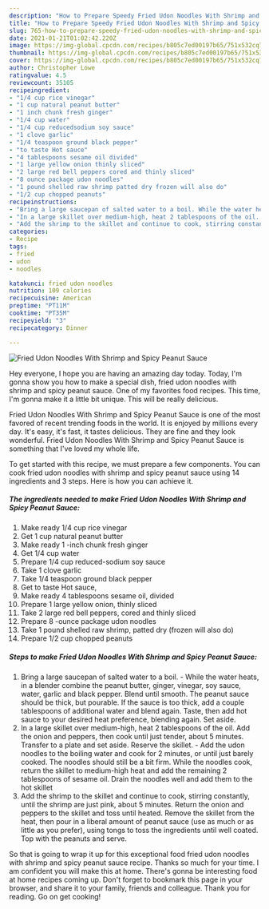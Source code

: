 ```yaml
---
description: "How to Prepare Speedy Fried Udon Noodles With Shrimp and Spicy Peanut Sauce"
title: "How to Prepare Speedy Fried Udon Noodles With Shrimp and Spicy Peanut Sauce"
slug: 765-how-to-prepare-speedy-fried-udon-noodles-with-shrimp-and-spicy-peanut-sauce
date: 2021-01-21T01:02:42.220Z
image: https://img-global.cpcdn.com/recipes/b805c7ed00197b65/751x532cq70/fried-udon-noodles-with-shrimp-and-spicy-peanut-sauce-recipe-main-photo.jpg
thumbnail: https://img-global.cpcdn.com/recipes/b805c7ed00197b65/751x532cq70/fried-udon-noodles-with-shrimp-and-spicy-peanut-sauce-recipe-main-photo.jpg
cover: https://img-global.cpcdn.com/recipes/b805c7ed00197b65/751x532cq70/fried-udon-noodles-with-shrimp-and-spicy-peanut-sauce-recipe-main-photo.jpg
author: Christopher Lowe
ratingvalue: 4.5
reviewcount: 35105
recipeingredient:
- "1/4 cup rice vinegar"
- "1 cup natural peanut butter"
- "1 inch chunk fresh ginger"
- "1/4 cup water"
- "1/4 cup reducedsodium soy sauce"
- "1 clove garlic"
- "1/4 teaspoon ground black pepper"
- "to taste Hot sauce"
- "4 tablespoons sesame oil divided"
- "1 large yellow onion thinly sliced"
- "2 large red bell peppers cored and thinly sliced"
- "8 ounce package udon noodles"
- "1 pound shelled raw shrimp patted dry frozen will also do"
- "1/2 cup chopped peanuts"
recipeinstructions:
- "Bring a large saucepan of salted water to a boil. While the water heats, in a blender combine the peanut butter, ginger, vinegar, soy sauce, water, garlic and black pepper. Blend until smooth. The peanut sauce should be thick, but pourable. If the sauce is too thick, add a couple tablespoons of additional water and blend again. Taste, then add hot sauce to your desired heat preference, blending again. Set aside."
- "In a large skillet over medium-high, heat 2 tablespoons of the oil. Add the onion and peppers, then cook until just tender, about 5 minutes. Transfer to a plate and set aside. Reserve the skillet. Add the udon noodles to the boiling water and cook for 2 minutes, or until just barely cooked. The noodles should still be a bit firm. While the noodles cook, return the skillet to medium-high heat and add the remaining 2 tablespoons of sesame oil. Drain the noodles well and add them to the hot skillet"
- "Add the shrimp to the skillet and continue to cook, stirring constantly, until the shrimp are just pink, about 5 minutes. Return the onion and peppers to the skillet and toss until heated. Remove the skillet from the heat, then pour in a liberal amount of peanut sauce (use as much or as little as you prefer), using tongs to toss the ingredients until well coated. Top with the peanuts and serve."
categories:
- Recipe
tags:
- fried
- udon
- noodles

katakunci: fried udon noodles 
nutrition: 109 calories
recipecuisine: American
preptime: "PT11M"
cooktime: "PT35M"
recipeyield: "3"
recipecategory: Dinner

---
```



![Fried Udon Noodles With Shrimp and Spicy Peanut Sauce](https://img-global.cpcdn.com/recipes/b805c7ed00197b65/751x532cq70/fried-udon-noodles-with-shrimp-and-spicy-peanut-sauce-recipe-main-photo.jpg)

Hey everyone, I hope you are having an amazing day today. Today, I'm gonna show you how to make a special dish, fried udon noodles with shrimp and spicy peanut sauce. One of my favorites food recipes. This time, I'm gonna make it a little bit unique. This will be really delicious.



Fried Udon Noodles With Shrimp and Spicy Peanut Sauce is one of the most favored of recent trending foods in the world. It is enjoyed by millions every day. It's easy, it's fast, it tastes delicious. They are fine and they look wonderful. Fried Udon Noodles With Shrimp and Spicy Peanut Sauce is something that I've loved my whole life.


To get started with this recipe, we must prepare a few components. You can cook fried udon noodles with shrimp and spicy peanut sauce using 14 ingredients and 3 steps. Here is how you can achieve it.

<!--inarticleads1-->

##### The ingredients needed to make Fried Udon Noodles With Shrimp and Spicy Peanut Sauce:

1. Make ready 1/4 cup rice vinegar
1. Get 1 cup natural peanut butter
1. Make ready 1 -inch chunk fresh ginger
1. Get 1/4 cup water
1. Prepare 1/4 cup reduced-sodium soy sauce
1. Take 1 clove garlic
1. Take 1/4 teaspoon ground black pepper
1. Get to taste Hot sauce,
1. Make ready 4 tablespoons sesame oil, divided
1. Prepare 1 large yellow onion, thinly sliced
1. Take 2 large red bell peppers, cored and thinly sliced
1. Prepare 8 -ounce package udon noodles
1. Take 1 pound shelled raw shrimp, patted dry (frozen will also do)
1. Prepare 1/2 cup chopped peanuts




<!--inarticleads2-->

##### Steps to make Fried Udon Noodles With Shrimp and Spicy Peanut Sauce:

1. Bring a large saucepan of salted water to a boil. - While the water heats, in a blender combine the peanut butter, ginger, vinegar, soy sauce, water, garlic and black pepper. Blend until smooth. The peanut sauce should be thick, but pourable. If the sauce is too thick, add a couple tablespoons of additional water and blend again. Taste, then add hot sauce to your desired heat preference, blending again. Set aside.
1. In a large skillet over medium-high, heat 2 tablespoons of the oil. Add the onion and peppers, then cook until just tender, about 5 minutes. Transfer to a plate and set aside. Reserve the skillet. - Add the udon noodles to the boiling water and cook for 2 minutes, or until just barely cooked. The noodles should still be a bit firm. While the noodles cook, return the skillet to medium-high heat and add the remaining 2 tablespoons of sesame oil. Drain the noodles well and add them to the hot skillet
1. Add the shrimp to the skillet and continue to cook, stirring constantly, until the shrimp are just pink, about 5 minutes. Return the onion and peppers to the skillet and toss until heated. Remove the skillet from the heat, then pour in a liberal amount of peanut sauce (use as much or as little as you prefer), using tongs to toss the ingredients until well coated. Top with the peanuts and serve.




So that is going to wrap it up for this exceptional food fried udon noodles with shrimp and spicy peanut sauce recipe. Thanks so much for your time. I am confident you will make this at home. There's gonna be interesting food at home recipes coming up. Don't forget to bookmark this page in your browser, and share it to your family, friends and colleague. Thank you for reading. Go on get cooking!
